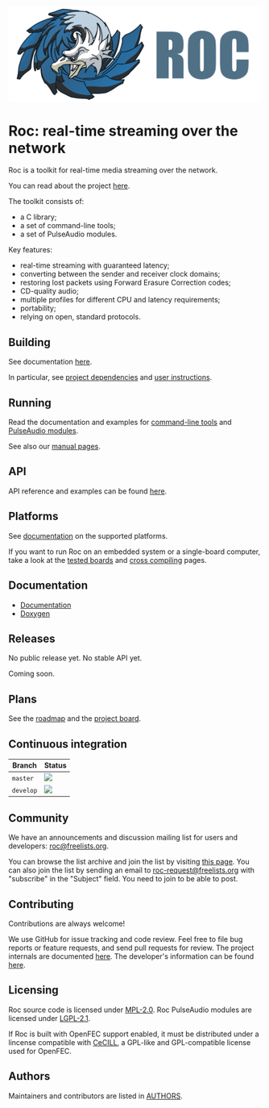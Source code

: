 ![](docs/images/logo.png)

# Roc: real-time streaming over the network

Roc is a toolkit for real-time media streaming over the network.

You can read about the project [here](https://roc-project.github.io/roc/docs/about_project.html).

The toolkit consists of:

* a C library;
* a set of command-line tools;
* a set of PulseAudio modules.

Key features:

* real-time streaming with guaranteed latency;
* converting between the sender and receiver clock domains;
* restoring lost packets using Forward Erasure Correction codes;
* CD-quality audio;
* multiple profiles for different CPU and latency requirements;
* portability;
* relying on open, standard protocols.

Building
--------

See documentation [here](https://roc-project.github.io/roc/docs/building.html).

In particular, see [project dependencies](https://roc-project.github.io/roc/docs/building/dependencies.html) and [user instructions](https://roc-project.github.io/roc/docs/building/user_cookbook.html).

Running
-------

Read the documentation and examples for [command-line tools](https://roc-project.github.io/roc/docs/running/command_line_tools.html) and [PulseAudio modules](https://roc-project.github.io/roc/docs/running/pulseaudio_modules.html).

See also our [manual pages](https://roc-project.github.io/roc/docs/manuals.html).

API
---

API reference and examples can be found [here](https://roc-project.github.io/roc/docs/api.html).

Platforms
---------

See [documentation](https://roc-project.github.io/roc/docs/portability.html) on the supported platforms.

If you want to run Roc on an embedded system or a single-board computer, take a look at the [tested boards](https://roc-project.github.io/roc/docs/portability/tested_boards.html) and [cross compiling](https://roc-project.github.io/roc/docs/portability/cross_compiling.html) pages.

Documentation
-------------

* [Documentation](https://roc-project.github.io/roc/docs/)
* [Doxygen](https://roc-project.github.io/roc/doxygen/)

Releases
--------

No public release yet. No stable API yet.

Coming soon.

Plans
-----

See the [roadmap](https://roc-project.github.io/roc/docs/development/roadmap.html) and the [project board](https://github.com/roc-project/roc/projects/2).

Continuous integration
----------------------

Branch    | Status
--------- | ------
`master`  | [![](https://travis-ci.org/roc-project/roc.svg?branch=master)](https://travis-ci.org/roc-project/roc)
`develop` | [![](https://travis-ci.org/roc-project/roc.svg?branch=develop)](https://travis-ci.org/roc-project/roc)

Community
---------

We have an announcements and discussion mailing list for users and developers: roc@freelists.org.

You can browse the list archive and join the list by visiting [this page](https://www.freelists.org/list/roc). You can also join the list by sending an email to roc-request@freelists.org with "subscribe" in the "Subject" field. You need to join to be able to post.

Contributing
------------

Contributions are always welcome!

We use GitHub for issue tracking and code review. Feel free to file bug reports or feature requests, and send pull requests for review. The project internals are documented [here](https://roc-project.github.io/roc/docs/internals.html). The developer's information can be found [here](https://roc-project.github.io/roc/docs/development.html).

Licensing
---------

Roc source code is licensed under [MPL-2.0](https://www.mozilla.org/en-US/MPL/2.0/). Roc PulseAudio modules are licensed under [LGPL-2.1](https://www.gnu.org/licenses/old-licenses/lgpl-2.1.en.html).

If Roc is built with OpenFEC support enabled, it must be distributed under a lincense compatible with [CeCILL](http://openfec.org/patents.html), a GPL-like and GPL-compatible license used for OpenFEC.

Authors
-------

Maintainers and contributors are listed in [AUTHORS](AUTHORS).
